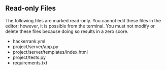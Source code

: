 ## Read-only Files
The following files are marked read-only. You cannot edit these files
in the editor; however, it is possible from the terminal. You must not
modify or delete these files because doing so results in a zero score.

* hackerrank.yml
* project/server/app.py
* project/server/templates/index.html
* project/tests.py
* requirements.txt